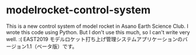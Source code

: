 # modelrocket-control-system
This is a new control system of model rocket in Asano Earth Science Club.
I wrote this code using Python.
But I don't use this much, so I can't write very well. :(
EAST2019 モデルロケット打ち上げ管理システムアプリケーションのバージョン1.1（ベータ版）です。
